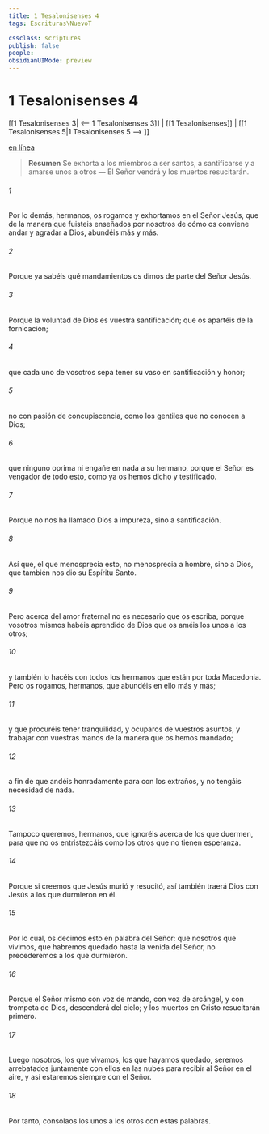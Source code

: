 ```yaml
---
title: 1 Tesalonisenses 4
tags: Escrituras\NuevoT

cssclass: scriptures
publish: false
people:
obsidianUIMode: preview
---
```


# 1 Tesalonisenses 4
[[1 Tesalonisenses 3| <-- 1 Tesalonisenses 3]] | [[1 Tesalonisenses]] | [[1 Tesalonisenses 5|1 Tesalonisenses 5 --> ]]

[en línea](https://churchofjesuschrist.org/study/scriptures/nt/1-thes/4?lang=spa)

> __Resumen__
Se exhorta a los miembros a ser santos, a santificarse y a amarse unos a otros — El Señor vendrá y los muertos resucitarán.

###### 1 
Por lo demás, hermanos, os rogamos y exhortamos en el Señor Jesús, que de la manera que fuisteis enseñados por nosotros de cómo os conviene andar y agradar a Dios, abundéis más y más.

###### 2 
Porque ya sabéis qué mandamientos os dimos de parte del Señor Jesús.

###### 3 
Porque la voluntad de Dios es vuestra santificación; que os apartéis de la fornicación;

###### 4 
que cada uno de vosotros sepa tener su vaso en santificación y honor;

###### 5 
no con pasión de concupiscencia, como los gentiles que no conocen a Dios;

###### 6 
que ninguno oprima ni engañe en nada a su hermano, porque el Señor es vengador de todo esto, como ya os hemos dicho y testificado.

###### 7 
Porque no nos ha llamado Dios a impureza, sino a santificación.

###### 8 
Así que, el que menosprecia esto, no menosprecia a hombre, sino a Dios, que también nos dio su Espíritu Santo.

###### 9 
Pero acerca del amor fraternal no es necesario que os escriba, porque vosotros mismos habéis aprendido de Dios que os améis los unos a los otros;

###### 10 
y también lo hacéis  con todos los hermanos que están por toda Macedonia. Pero os rogamos, hermanos, que abundéis en ello más y más;

###### 11 
y que procuréis tener tranquilidad, y ocuparos de vuestros asuntos, y trabajar con vuestras manos de la manera que os hemos mandado;

###### 12 
a fin de que andéis honradamente para con los extraños, y no tengáis necesidad de nada.

###### 13 
Tampoco queremos, hermanos, que ignoréis acerca de los que duermen, para que no os entristezcáis como los otros que no tienen esperanza.

###### 14 
Porque si creemos que Jesús murió y resucitó, así también traerá Dios con Jesús a los que durmieron en él.

###### 15 
Por lo cual, os decimos esto en palabra del Señor: que nosotros que vivimos, que habremos quedado hasta la venida del Señor, no precederemos a los que durmieron.

###### 16 
Porque el Señor mismo con voz de mando, con voz de arcángel, y con trompeta de Dios, descenderá del cielo; y los muertos en Cristo resucitarán primero.

###### 17 
Luego nosotros, los que vivamos, los que hayamos quedado, seremos arrebatados juntamente con ellos en las nubes para recibir al Señor en el aire, y así estaremos siempre con el Señor.

###### 18 
Por tanto, consolaos los unos a los otros con estas palabras.

